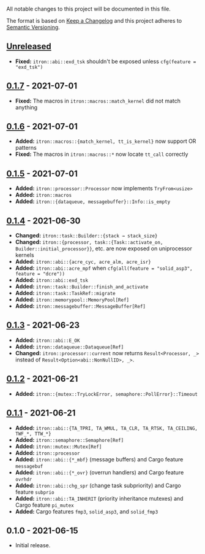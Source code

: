 All notable changes to this project will be documented in this file.

The format is based on [Keep a Changelog](http://keepachangelog.com/en/1.0.0/)
and this project adheres to [Semantic Versioning](http://semver.org/spec/v2.0.0.html).

## [Unreleased]

- **Fixed:** `itron::abi::exd_tsk` shouldn't be exposed unless `cfg(feature = "exd_tsk")`

## [0.1.7] - 2021-07-01

- **Fixed:** The macros in `itron::macros::match_kernel` did not match anything

## [0.1.6] - 2021-07-01

- **Added:** `itron::macros::{match_kernel, tt_is_kernel}` now support OR patterns
- **Fixed:** The macros in `itron::macros::*` now locate `tt_call` correctly

## [0.1.5] - 2021-07-01

- **Added:** `itron::processor::Processor` now implements `TryFrom<usize>`
- **Added:** `itron::macros`
- **Added:** `itron::{dataqueue, messagebuffer}::Info::is_empty`

## [0.1.4] - 2021-06-30

- **Changed:** `itron::task::Builder::{stack → stack_size}`
- **Changed:** `itron::{processor, task::{Task::activate_on, Builder::initial_processor}}`, etc. are now exposed on uniprocessor kernels
- **Added:** `itron::abi::{acre_cyc, acre_alm, acre_isr}`
- **Added:** `itron::abi::acre_mpf` when `cfg(all(feature = "solid_asp3", feature = "dcre"))`
- **Added:** `itron::abi::exd_tsk`
- **Added:** `itron::task::Builder::finish_and_activate`
- **Added:** `itron::task::TaskRef::migrate`
- **Added:** `itron::memorypool::MemoryPool[Ref]`
- **Added:** `itron::messagebuffer::MessageBuffer[Ref]`

## [0.1.3] - 2021-06-23

- **Added:** `itron::abi::E_OK`
- **Added:** `itron::dataqueue::Dataqueue[Ref]`
- **Changed:** `itron::processor::current` now returns `Result<Processor, _>` instead of `Result<Option<abi::NonNullID>, _>`.

## [0.1.2] - 2021-06-21

- **Added:** `itron::{mutex::TryLockError, semaphore::PollError}::Timeout`

## [0.1.1] - 2021-06-21

- **Added:** `itron::abi::{TA_TPRI, TA_WMUL, TA_CLR, TA_RTSK, TA_CEILING, TWF_*, TTW_*}`
- **Added:** `itron::semaphore::Semaphore[Ref]`
- **Added:** `itron::mutex::Mutex[Ref]`
- **Added:** `itron::processor`
- **Added:** `itron::abi::{*_mbf}` (message buffers) and Cargo feature `messagebuf`
- **Added:** `itron::abi::{*_ovr}` (overrun handlers) and Cargo feature `ovrhdr`
- **Added:** `itron::abi::chg_spr` (change task subpriority) and Cargo feature `subprio`
- **Added:** `itron::abi::TA_INHERIT` (priority inheritance mutexes) and Cargo feature `pi_mutex`
- **Added:** Cargo features `fmp3`, `solid_asp3`, and `solid_fmp3`

## 0.1.0 - 2021-06-15

- Initial release.

[Unreleased]: https://github.com/kawadakk/itron-rs/compare/0.1.7...main
[0.1.7]: https://github.com/kawadakk/itron-rs/compare/0.1.6...0.1.7
[0.1.6]: https://github.com/kawadakk/itron-rs/compare/0.1.5...0.1.6
[0.1.5]: https://github.com/kawadakk/itron-rs/compare/0.1.4...0.1.5
[0.1.4]: https://github.com/kawadakk/itron-rs/compare/0.1.3...0.1.4
[0.1.3]: https://github.com/kawadakk/itron-rs/compare/0.1.2...0.1.3
[0.1.2]: https://github.com/kawadakk/itron-rs/compare/0.1.1...0.1.2
[0.1.1]: https://github.com/kawadakk/itron-rs/compare/0.1.0...0.1.1
